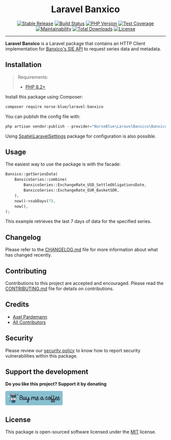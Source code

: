<div align="center">
    <h1>Laravel Banxico</h1>
    <p align="center">
        <a href="https://packagist.org/packages/norse-blue/laravel-banxico"><img alt="Stable Release" src="https://img.shields.io/packagist/v/norse-blue/laravel-banxico.svg?style=flat-square&label=release&logo=packagist&logoColor=eceff4&colorA=4c566a&colorB=5e81ac"></a>
        <a href="https://github.com/norse-blue/laravel-banxico/actions?query=workflow%3Arun-tests"><img alt="Build Status" src="https://img.shields.io/github/workflow/status/norse-blue/laravel-banxico/run-tests.svg?style=flat-square&label=build&logo=github&logoColor=eceff4&colorA=4c566a&colorB=88c0d0"></a>
        <a href="https://php.net/releases"><img alt="PHP Version" src="https://img.shields.io/packagist/php-v/norse-blue/laravel-banxico.svg?style=flat-square&label=php&logo=php&logoColor=eceff4&colorA=4c566a&colorB=b48ead"></a>
        <a href="https://codecov.io/gh/norse-blue/laravel-banxico"><img alt="Test Coverage" src="https://img.shields.io/codecov/c/github/norse-blue/laravel-banxico.svg?style=flat-square&label=coverage&logo=codecov&logoColor=eceff4&colorA=4c566a&colorB=88c0d0"></a>
        <a href="https://codeclimate.com/github/norse-blue/laravel-banxico"><img alt="Maintainability" src="https://img.shields.io/codeclimate/maintainability/norse-blue/laravel-banxico.svg?style=flat-square&label=maintainability&logo=code-climate&logoColor=eceff4&colorA=4c566a&colorB=88c0d0"></a>
        <a href="https://packagist.org/packages/norse-blue/laravel-banxico"><img alt="Total Downloads" src="https://img.shields.io/packagist/dt/norse-blue/laravel-banxico.svg?style=flat-square&label=downloads&logoColor=eceff4&colorA=4c566a&colorB=88c0d0"></a>
        <a href="https://github.com/norse-blue/laravel-banxico/blob/master/LICENSE.md"><img alt="License" src="https://img.shields.io/github/license/norse-blue/laravel-banxico.svg?style=flat-square&label=license&logoColor=eceff4&colorA=4c566a&colorB=a3be8c"></a>
    </p>
</div>
<hr>

**Laravel Banxico** is a Laravel package that contains an HTTP Client implementation for [Banxico's SIE API](https://www.banxico.org.mx/SieAPIRest/service/v1/) to request series data and metadata.

## Installation

>Requirements:
>- [PHP 8.2+](https://php.net/releases)

Install this package using Composer:

```bash
composer require norse-blue/laravel-banxico
```

You can publish the config file with:

````php
php artisan vendor:publish --provider="NorseBlue\LaravelBanxico\BanxicoServiceProvider" --tag="settings"
````

Using [Spatie\LaravelSettings](https://github.com/spatie/laravel-settings) package for configuration is also possible.

## Usage

The easiest way to use the package is with the facade:

```php
Banxico::getSeriesData(
    BanxicoSeries::combine(
        BanxicoSeries::ExchangeRate_USD_SettleObligationsDate,
        BanxicoSeries::ExchangeRate_EUR_BasketSDR,
    ),
    now()->subDays(7),
    now(),
);
```

This example retrieves the last 7 days of data for the specified series.

## Changelog

Please refer to the [CHANGELOG.md](CHANGELOG.md) file for more information about what has changed recently.

## Contributing

Contributions to this project are accepted and encouraged. Please read the [CONTRIBUTING.md](.github/CONTRIBUTING.md) file for details on contributions.

## Credits

- [Axel Pardemann](https://github.com/axelitus)
- [All Contributors](../../contributors)

## Security

Please review our [security policy](https://github.com/norse-blue/laravel-banxico/security/policy) to know how to report security vulnerabilities within this package.

## Support the development

**Do you like this project? Support it by donating**

<a href="https://www.buymeacoffee.com/axelitus"><img src=".assets/buy-me-a-coffee.svg" width="180" alt="Buy me a coffee"></img></a>

## License

This package is open-sourced software licensed under the [MIT](LICENSE.md) license.
